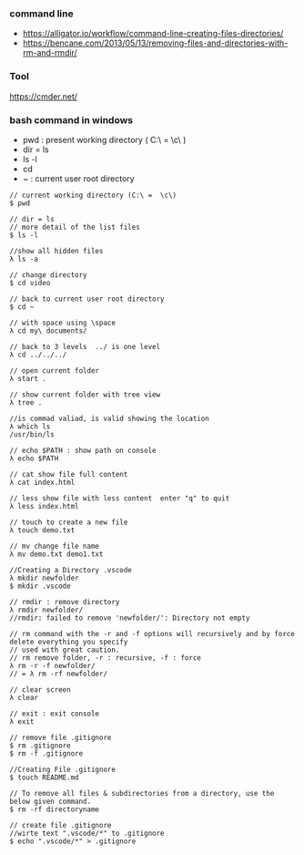 ### command line
- https://alligator.io/workflow/command-line-creating-files-directories/
- https://bencane.com/2013/05/13/removing-files-and-directories-with-rm-and-rmdir/

### Tool 
https://cmder.net/

### bash command in windows
- pwd : present working directory  ( C:\  = \c\ )
- dir = ls
- ls -l  
- cd
- ~  : current user root directory
```
// current working directory (C:\ =  \c\)
$ pwd

// dir = ls
// more detail of the list files
$ ls -l

//show all hidden files
λ ls -a

// change directory
$ cd video

// back to current user root directory
$ cd ~

// with space using \space
λ cd my\ documents/

// back to 3 levels  ../ is one level
λ cd ../../../

// open current folder
λ start .

// show current folder with tree view
λ tree .

//is commad valiad, is valid showing the location
λ which ls
/usr/bin/ls

// echo $PATH : show path on console
λ echo $PATH

// cat show file full content
λ cat index.html

// less show file with less content  enter "q" to quit
λ less index.html

// touch to create a new file
λ touch demo.txt

// mv change file name 
λ mv demo.txt demo1.txt

//Creating a Directory .vscode
λ mkdir newfolder
$ mkdir .vscode

// rmdir : remove directory
λ rmdir newfolder/
//rmdir: failed to remove 'newfolder/': Directory not empty

// rm command with the -r and -f options will recursively and by force delete everything you specify
// used with great caution.
// rm remove folder, -r : recursive, -f : force 
λ rm -r -f newfolder/
// = λ rm -rf newfolder/

// clear screen
λ clear

// exit : exit console
λ exit

// remove file .gitignore
$ rm .gitignore
$ rm -f .gitignore

//Creating File .gitignore
$ touch README.md

// To remove all files & subdirectories from a directory, use the below given command.
$ rm -rf directoryname

// create file .gitignore
//wirte text ".vscode/*" to .gitignore
$ echo ".vscode/*" > .gitignore
```
